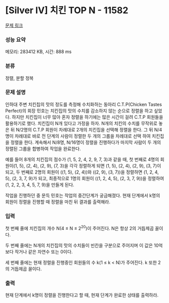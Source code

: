 # [Silver IV] 치킨 TOP N - 11582 

[문제 링크](https://www.acmicpc.net/problem/11582) 

### 성능 요약

메모리: 283412 KB, 시간: 888 ms

### 분류

정렬, 분할 정복

### 문제 설명

<p>인하대 주변 치킨칩의 맛의 정도를 측정해 수치화하는 동아리 C.T.P(Chicken Tastes Perfect)의 회장 민호는 치킨집의 맛의 수치를 감소하지 않는 순으로 정렬을 하고 싶었다. 하지만 치킨집이 너무 많아 혼자 정렬을 하기에는 많은 시간이 걸려 C.T.P 회원들을 활용하기로 했다. 치킨집이 N개 있다고 가정을 하자. N개의 치킨의 수치를 무작위로 놓은 뒤 N/2명의 C.T.P 회원이 차례대로 2개의 치킨집을 선택해  정렬을 한다. 그 뒤 N/4명이 차례대로 바로 전 단계의 사람이 정렬한 두 개의 그룹을 차례대로 선택 하여 치킨집을 정렬을 한다. 계속해서 N/8명, N/16명이 정렬을 진행하다가 마지막 사람이 두 개의 정렬된 그룹을 합병하여 작업을 완료한다.</p>

<p>예를 들어 8개의 치킨집의 점수가 (1, 5, 2, 4, 2, 9, 7, 3)과 같을 때, 첫 번째로 4명의 회원이(1, 5), (2, 4), (2, 9), (7, 3)을 각각 정렬하게 되면 (1, 5), (2, 4), (2, 9), (3, 7)이 되고, 두 번째로 2명의 회원이 ((1, 5), (2, 4))와 ((2, 9), (3, 7))을 정렬하면 (1, 2, 4, 5), (2, 3, 7, 9)가 되고, 최종적으로 1명의 회원이 ((1, 2, 4, 5), (2, 3, 7, 9))을 정렬하여 (1, 2, 2, 3, 4, 5, 7, 9)을 만들게 된다.</p>

<p>작업을 진행하던 중 문득 민호는 작업의 중간단계가 궁금해졌다. 현재 단계에서 k명의 회원이 정렬을 진행할 때 정렬을 마친 뒤 결과를 출력해라.</p>

### 입력 

 <p>첫 번째 줄에 치킨집의 개수 N(4 ≤ N ≤ 2<sup>20</sup>)이 주어진다. N은 항상 2의 거듭제곱 꼴이다.</p>

<p>두 번째 줄에는 N개의 치킨집의 맛의 수치들이 빈칸을 구분으로 주어지며 이 값은 10억보다 작거나 같은 자연수 또는 0이다.</p>

<p>세 번째 줄에는 현재 정렬을 진행중인 회원들의 수 k(1 ≤ k < N)가 주어진다. k 또한 2의 거듭제곱 꼴이다.</p>

### 출력 

 <p>현재 단계에서 k명이 정렬을 진행한다고 할 때, 현재 단계가 완료한 상태를 출력하라.</p>

